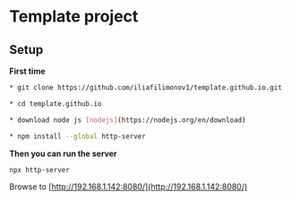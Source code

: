# Template project


## Setup

**First time**

```bash
* git clone https://github.com/iliafilimonov1/template.github.io.git

* cd template.github.io

* download node js [nodejs](https://nodejs.org/en/download)

* npm install --global http-server
```

**Then you can run the server**

```bash
npx http-server
```

Browse to [http://192.168.1.142:8080/](http://192.168.1.142:8080/)